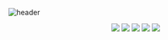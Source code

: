 ![header](https://capsule-render.vercel.app/api?type=wave&color=auto&height=300&section=header&text=Inhyeok's%20github!&fontSize=70)

<div align="center">
	<img src="https://img.shields.io/badge/Java-007396?style=flat&logo=Java&logoColor=white" />
	<img src="https://img.shields.io/badge/HTML5-E34F26?style=flat&logo=HTML5&logoColor=white" />
	<img src="https://img.shields.io/badge/CSS3-1572B6?style=flat&logo=JavaScript&logoColor=white" />
  	<img src="https://img.shields.io/badge/CSS3-F7DF1E?style=flat&logo=CSS3&logoColor=white" />
	<img src="https://img.shields.io/badge/CSS3-6DB33F?style=flat&logo=Spring&logoColor=white" />
</div>
